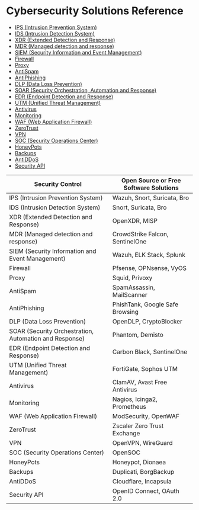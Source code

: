 # Cybersecurity Solutions Reference

- [IPS (Intrusion Prevention System)](#)
- [IDS (Intrusion Detection System)](#)
- [XDR (Extended Detection and Response)](#)
- [MDR (Managed detection and response)](#)
- [SIEM (Security Information and Event Management)](#)
- [Firewall](#)
- [Proxy](#)
- [AntiSpam](#)
- [AntiPhishing](#)
- [DLP (Data Loss Prevention)](#)
- [SOAR (Security Orchestration, Automation and Response)](#)
- [EDR (Endpoint Detection and Response)](#)
- [UTM (Unified Threat Management)](#)
- [Antivirus](#)
- [Monitoring](#)
- [WAF (Web Application Firewall)](#)
- [ZeroTrust](#)
- [VPN](#)
- [SOC (Security Operations Center)](#)
- [HoneyPots](#)
- [Backups](#)
- [AntiDDoS](#)
- [Security API](#)

| Security Control | Open Source or Free Software Solutions |
|---|---|
| IPS (Intrusion Prevention System) | Wazuh, Snort, Suricata, Bro |
| IDS (Intrusion Detection System) | Snort, Suricata, Bro |
| XDR (Extended Detection and Response) | OpenXDR, MISP |
| MDR (Managed detection and response) | CrowdStrike Falcon, SentinelOne |
| SIEM (Security Information and Event Management) | Wazuh, ELK Stack, Splunk |
| Firewall | Pfsense, OPNsense, VyOS |
| Proxy | Squid, Privoxy |
| AntiSpam | SpamAssassin, MailScanner |
| AntiPhishing | PhishTank, Google Safe Browsing |
| DLP (Data Loss Prevention) | OpenDLP, CryptoBlocker |
| SOAR (Security Orchestration, Automation and Response) | Phantom, Demisto |
| EDR (Endpoint Detection and Response) | Carbon Black, SentinelOne |
| UTM (Unified Threat Management) | FortiGate, Sophos UTM |
| Antivirus | ClamAV, Avast Free Antivirus |
| Monitoring | Nagios, Icinga2, Prometheus |
| WAF (Web Application Firewall) | ModSecurity, OpenWAF |
| ZeroTrust | Zscaler Zero Trust Exchange |
| VPN | OpenVPN, WireGuard |
| SOC (Security Operations Center) | OpenSOC |
| HoneyPots | Honeypot, Dionaea |
| Backups | Duplicati, BorgBackup |
| AntiDDoS | Cloudflare, Incapsula |
| Security API | OpenID Connect, OAuth 2.0 |





